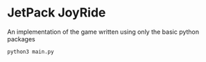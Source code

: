 # JetPack JoyRide

An implementation of the game written using only the basic python packages

```bash
python3 main.py
```
